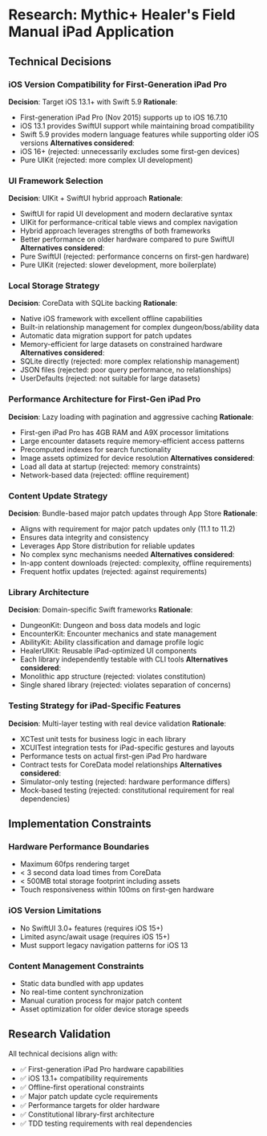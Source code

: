 # Research: Mythic+ Healer's Field Manual iPad Application

## Technical Decisions

### iOS Version Compatibility for First-Generation iPad Pro
**Decision**: Target iOS 13.1+ with Swift 5.9
**Rationale**:
- First-generation iPad Pro (Nov 2015) supports up to iOS 16.7.10
- iOS 13.1 provides SwiftUI support while maintaining broad compatibility
- Swift 5.9 provides modern language features while supporting older iOS versions
**Alternatives considered**:
- iOS 16+ (rejected: unnecessarily excludes some first-gen devices)
- Pure UIKit (rejected: more complex UI development)

### UI Framework Selection
**Decision**: UIKit + SwiftUI hybrid approach
**Rationale**:
- SwiftUI for rapid UI development and modern declarative syntax
- UIKit for performance-critical table views and complex navigation
- Hybrid approach leverages strengths of both frameworks
- Better performance on older hardware compared to pure SwiftUI
**Alternatives considered**:
- Pure SwiftUI (rejected: performance concerns on first-gen hardware)
- Pure UIKit (rejected: slower development, more boilerplate)

### Local Storage Strategy
**Decision**: CoreData with SQLite backing
**Rationale**:
- Native iOS framework with excellent offline capabilities
- Built-in relationship management for complex dungeon/boss/ability data
- Automatic data migration support for patch updates
- Memory-efficient for large datasets on constrained hardware
**Alternatives considered**:
- SQLite directly (rejected: more complex relationship management)
- JSON files (rejected: poor query performance, no relationships)
- UserDefaults (rejected: not suitable for large datasets)

### Performance Architecture for First-Gen iPad Pro
**Decision**: Lazy loading with pagination and aggressive caching
**Rationale**:
- First-gen iPad Pro has 4GB RAM and A9X processor limitations
- Large encounter datasets require memory-efficient access patterns
- Precomputed indexes for search functionality
- Image assets optimized for device resolution
**Alternatives considered**:
- Load all data at startup (rejected: memory constraints)
- Network-based data (rejected: offline requirement)

### Content Update Strategy
**Decision**: Bundle-based major patch updates through App Store
**Rationale**:
- Aligns with requirement for major patch updates only (11.1 to 11.2)
- Ensures data integrity and consistency
- Leverages App Store distribution for reliable updates
- No complex sync mechanisms needed
**Alternatives considered**:
- In-app content downloads (rejected: complexity, offline requirements)
- Frequent hotfix updates (rejected: against requirements)

### Library Architecture
**Decision**: Domain-specific Swift frameworks
**Rationale**:
- DungeonKit: Dungeon and boss data models and logic
- EncounterKit: Encounter mechanics and state management
- AbilityKit: Ability classification and damage profile logic
- HealerUIKit: Reusable iPad-optimized UI components
- Each library independently testable with CLI tools
**Alternatives considered**:
- Monolithic app structure (rejected: violates constitution)
- Single shared library (rejected: violates separation of concerns)

### Testing Strategy for iPad-Specific Features
**Decision**: Multi-layer testing with real device validation
**Rationale**:
- XCTest unit tests for business logic in each library
- XCUITest integration tests for iPad-specific gestures and layouts
- Performance tests on actual first-gen iPad Pro hardware
- Contract tests for CoreData model relationships
**Alternatives considered**:
- Simulator-only testing (rejected: hardware performance differs)
- Mock-based testing (rejected: constitutional requirement for real dependencies)

## Implementation Constraints

### Hardware Performance Boundaries
- Maximum 60fps rendering target
- < 3 second data load times from CoreData
- < 500MB total storage footprint including assets
- Touch responsiveness within 100ms on first-gen hardware

### iOS Version Limitations
- No SwiftUI 3.0+ features (requires iOS 15+)
- Limited async/await usage (requires iOS 15+)
- Must support legacy navigation patterns for iOS 13

### Content Management Constraints
- Static data bundled with app updates
- No real-time content synchronization
- Manual curation process for major patch content
- Asset optimization for older device storage speeds

## Research Validation

All technical decisions align with:
- ✅ First-generation iPad Pro hardware capabilities
- ✅ iOS 13.1+ compatibility requirements
- ✅ Offline-first operational constraints
- ✅ Major patch update cycle requirements
- ✅ Performance targets for older hardware
- ✅ Constitutional library-first architecture
- ✅ TDD testing requirements with real dependencies